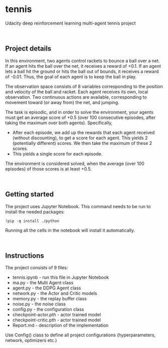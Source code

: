 # tennis
Udacity deep reinforcement learning multi-agent tennis project

</br>

## Project details
In this environment, two agents control rackets to bounce a ball over a net. If an agent hits the ball over the net, it receives a reward of +0.1. If an agent lets a ball hit the ground or hits the ball out of bounds, it receives a reward of -0.01. Thus, the goal of each agent is to keep the ball in play.

The observation space consists of 8 variables corresponding to the position and velocity of the ball and racket. Each agent receives its own, local observation. Two continuous actions are available, corresponding to movement toward (or away from) the net, and jumping.

The task is episodic, and in order to solve the environment, your agents must get an average score of +0.5 (over 100 consecutive episodes, after taking the maximum over both agents). Specifically,

* After each episode, we add up the rewards that each agent received (without discounting), to get a score for each agent. This yields 2 (potentially different) scores. We then take the maximum of these 2 scores.
* This yields a single score for each episode.

The environment is considered solved, when the average (over 100 episodes) of those scores is at least +0.5.

</br>

## Getting started
The project uses Jupyter Notebook.
This command needs to be run to install the needed packages:

```
!pip -q install ./python
```
Running all the cells in the notebook will install it automatically.

</br>

## Instructions
The project consists of 9 files:
* tennis.ipynb - run this file in Jupyter Notebook
* ma.py - the Multi Agent class
* agent.py - the DDPG Agent class
* network.py - the Actor and Critic models
* memory.py - the replay buffer class
* noise.py - the noise class
* config.py - the configuration class
* checkpoint-actor.pth - actor trained model
* checkpoint-critic.pth - actor trained model
* Report.md - description of the implementation

Use Config() class to define all project configurations (hyperparameters, network, optimizers etc.)

